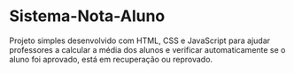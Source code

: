 # Sistema-Nota-Aluno
Projeto simples desenvolvido com HTML, CSS e JavaScript para ajudar professores a calcular a média dos alunos e verificar automaticamente se o aluno foi aprovado, está em recuperação ou reprovado.
